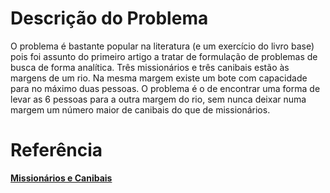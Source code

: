 # Descrição do Problema

O problema é bastante popular na literatura (e um exercício do livro base) pois foi assunto do primeiro artigo a tratar de formulação de problemas de busca de forma analítica.
Três missionários e três canibais estão às margens de um rio. Na mesma margem existe um bote com capacidade para no máximo duas pessoas.
O problema é o de encontrar uma forma de levar as 6 pessoas para a outra margem do rio, sem nunca deixar numa margem um número maior de canibais do que de missionários.


# Referência

<strong><a href="https://slideplayer.com.br/slide/367818/" title="Missionários e Canibais" target="_blank">Missionários e Canibais</a></strong>
